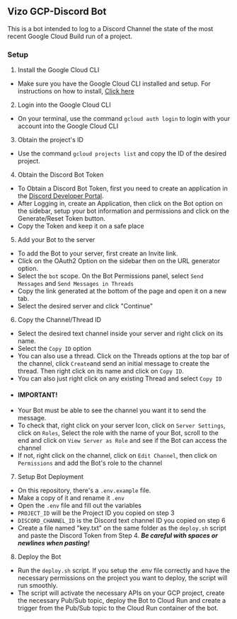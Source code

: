 ## Vizo GCP-Discord Bot

This is a bot intended to log to a Discord Channel the state of the most recent Google Cloud Build run of a project.

### Setup

1. Install the Google Cloud CLI

- Make sure you have the Google Cloud CLI installed and setup. For instructions on how to install, [Click here](https://cloud.google.com/sdk/docs/install)

2. Login into the Google Cloud CLI

- On your terminal, use the command `gcloud auth login` to login with your account into the Google Cloud CLI

3. Obtain the project's ID

- Use the command `gcloud projects list` and copy the ID of the desired project.

4. Obtain the Discord Bot Token

- To Obtain a Discord Bot Token, first you need to create an application in the [Discord Developer Portal](https://discord.com/developers/).
- After Logging in, create an Application, then click on the Bot option on the sidebar, setup your bot information and permissions and click on the Generate/Reset Token button.
- Copy the Token and keep it on a safe place

5. Add your Bot to the server

- To add the Bot to your server, first create an Invite link.
- Click on the OAuth2 Option on the sidebar then on the URL generator option.
- Select the `bot` scope. On the Bot Permissions panel, select `Send Messages` and `Send Messages in Threads`
- Copy the link generated at the bottom of the page and open it on a new tab.
- Select the desired server and click "Continue"

6. Copy the Channel/Thread ID

- Select the desired text channel inside your server and right click on its name.
- Select the `Copy ID` option
- You can also use a thread. Click on the Threads options at the top bar of the channel, click `Create`and send an initial message to create the thread. Then right click on its name and click on `Copy ID`.
- You can also just right click on any existing Thread and select `Copy ID`
- #### IMPORTANT!
- Your Bot must be able to see the channel you want it to send the message.
- To check that, right click on your server Icon, click on `Server Settings`, click on `Roles`, Select the role with the name of your Bot, scroll to the end and click on `View Server as Role` and see if the Bot can access the channel
- If not, right click on the channel, click on `Edit Channel`, then click on `Permissions` and add the Bot's role to the channel

7. Setup Bot Deployment

- On this repository, there's a `.env.example` file.
- Make a copy of it and rename it `.env`
- Open the `.env` file and fill out the variables
- `PROJECT_ID` will be the Project ID you copied on step 3
- `DISCORD_CHANNEL_ID` is the Discord text channel ID you copied on step 6
- Create a file named "key.txt" on the same folder as the `deploy.sh` script and paste the Discord Token from Step 4. **_Be careful with spaces or newlines when pasting!_**

8. Deploy the Bot

- Run the `deploy.sh` script. If you setup the .env file correctly and have the necessary permissions on the project you want to deploy, the script will run smoothly.
- The script will activate the necessary APIs on your GCP project, create the necessary Pub/Sub topic, deploy the Bot to Cloud Run and create a trigger from the Pub/Sub topic to the Cloud Run container of the bot.

